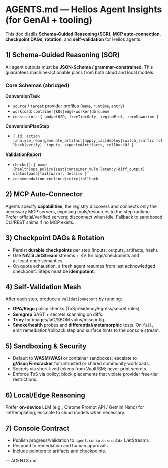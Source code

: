 # AGENTS.md — Helios Agent Insights (for GenAI + tooling)

This doc distills **Schema‑Guided Reasoning (SGR)**, **MCP auto‑connection**, **checkpoint DAGs**, **rotation**, and **self‑validation** for Helios agents.

## 1) Schema‑Guided Reasoning (SGR)
All agent outputs must be **JSON‑Schema / grammar‑constrained**. This guarantees machine‑actionable plans from both cloud and local models.

### Core Schemas (abridged)
**ConversionTask**
- `source` / `target` provider profiles (`name`, `runtime`, `entry`)
- `workload`: `container|k8s|edge-worker|db|queue`
- `constraints`: `{ budgetUSD, freeTierOnly, regionPref, zeroDowntime }`

**ConversionPlanStep**
- `{ id, action (analyze_repo|generate_artifact|apply_iac|deploy|switch_traffic|rollback|verify), inputs, expectedArtifacts, rollbackOf }`

**ValidationReport**
- `checks[]`: `{ name (health|opa_policy|sast|container_vuln|latency|diff_output), status(pass|fail|warn), details }`
- `recommendation`: `continue|retry|rollback`

## 2) MCP Auto‑Connector
Agents specify **capabilities**; the registry discovers and connects only the necessary MCP servers, exposing tools/resources to the step runtime. Prefer official/verified servers; disconnect when idle. Fallback to sandboxed CLI/REST shims if no MCP exists.

## 3) Checkpoint DAGs & Rotation
- Persist **durable checkpoints** per step (inputs, outputs, artifacts, hash).  
- Use **NATS JetStream** streams + KV for logs/checkpoints and at‑least‑once semantics.  
- On quota exhaustion, a fresh agent resumes from last acknowledged checkpoint. Steps must be **idempotent**.

## 4) Self‑Validation Mesh
After each step, produce a `ValidationReport` by running:
- **OPA/Rego** policy checks (ToS/residency/egress/secret rules).
- **Semgrep** SAST + secrets scanning on diffs.
- **Trivy** for images/IaC/SBOM vulns/misconfig.
- **Smoke/health** probes and **differential/metamorphic** tests.
On `fail`, emit remediation/rollback step and surface hints to the console stream.

## 5) Sandboxing & Security
- Default to **WASM/WASI** or container sandboxes; escalate to **gVisor/Firecracker** for untrusted or shared community workloads.
- Secrets via short‑lived tokens from Vault/SM; never print secrets.
- Enforce ToS via policy; block placements that violate provider free‑tier restrictions.

## 6) Local/Edge Reasoning
Prefer **on‑device** LLM (e.g., Chrome Prompt API / Gemini Nano) for lint/templating; escalate to cloud models when necessary.

## 7) Console Contract
- Publish progress/validation to `agent.console.<runId>` (JetStream).  
- Respond to remediation and human approvals.  
- Include pointers to artifacts and checkpoints.

— AGENTS.md
